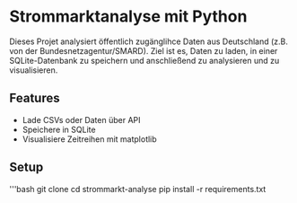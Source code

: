 # Strommarktanalyse mit Python

Dieses Projet analysiert öffentlich zugänglihce Daten aus Deutschland (z.B. von der Bundesnetzagentur/SMARD). Ziel ist es, Daten zu laden, in einer SQLite-Datenbank zu speichern und anschließend zu analysieren und zu visualisieren.

## Features

- Lade CSVs oder Daten über API
- Speichere in SQLite
- Visualisiere Zeitreihen mit matplotlib

## Setup

'''bash
git clone <repo-url>
cd strommarkt-analyse
pip install -r requirements.txt